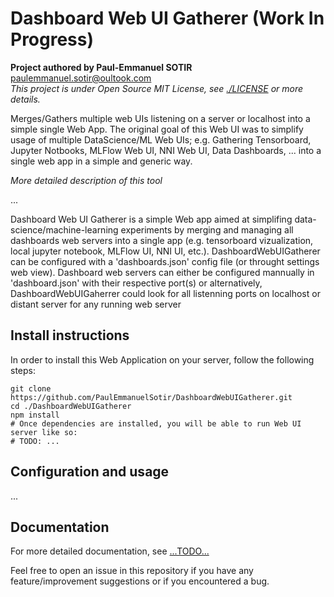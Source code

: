 # Dashboard Web UI Gatherer (Work In Progress)

__Project authored by Paul-Emmanuel SOTIR__ <paulemmanuel.sotir@oultook.com>  
_This project is under Open Source MIT License, see [./LICENSE](./LICENSE) or more details._  

Merges/Gathers multiple web UIs listening on a server or localhost into a simple single Web App. The original goal of this Web UI was to simplify usage of multiple DataScience/ML Web UIs; e.g. Gathering Tensorboard, Jupyter Notbooks, MLFlow Web UI, NNI Web UI, Data Dashboards, ... into a single web app in a simple and generic way.

*More detailed description of this tool*

...

Dashboard Web UI Gatherer is a simple Web app aimed at simplifing data-science/machine-learning experiments by merging and managing all dashboards web servers into a single app (e.g. tensorboard vizualization, local jupyter notebook, MLFlow UI, NNI UI, etc.). DashboardWebUIGatherer can be configured with a 'dashboards.json' config file (or throught settings web view). Dashboard web servers can either be configured mannually in 'dashboard.json' with their respective port(s) or alternatively, DashboardWebUIGaherrer could look for all listenning ports on localhost or distant server for any running web server

## Install instructions

In order to install this Web Application on your server, follow the following steps:

``` shell
git clone https://github.com/PaulEmmanuelSotir/DashboardWebUIGatherer.git
cd ./DashboardWebUIGatherer
npm install
# Once dependencies are installed, you will be able to run Web UI server like so:
# TODO: ...
```

## Configuration and usage

...

## Documentation

For more detailed documentation, see [...TODO...](...)

Feel free to open an issue in this repository if you have any feature/improvement suggestions or if you encountered a bug.
